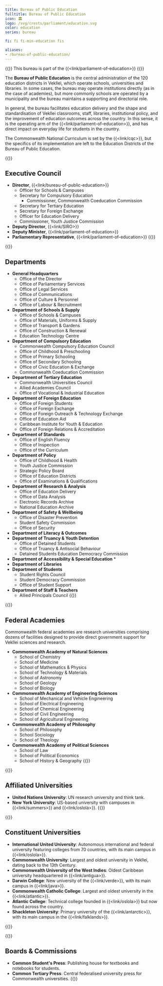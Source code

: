 ```yaml
---
title: Bureau of Public Education
fulltitle: Bureau of Public Education
icon: 🏛️
logo: /svg/crests/parliament/education.svg
color: education
series: bureau

fi: fi fi-min-education fis

aliases:
- /bureau-of-public-education/
---
```

{{<note series>}}
 This bureau is part of the {{<link/parliament-of-education>}}
{{</note>}}

The <span class="fi fi-min-education fis"></span> **Bureau of Public Education** is the central administration of the 120 education districts in Vekllei, which operate schools, universities and libraries. In some cases, the bureau may operate institutions directly (as in the case of academies), but more commonly schools are operated by a municipality and the bureau maintains a supporting and directorial role.

In general, the bureau facilitates education delivery and the shape and standardisation of Vekllei classrooms, staff, libraries, institutional policy, and the improvement of education outcomes across the country. In this sense, it is the operating arm of the {{<link/parliament-of-education>}}, and has direct impact on everyday life for students in the country.

The Commonwealth National Curriculum is set by the {{<link/cqc>}}, but the specifics of its implementation are left to the Education Districts of the Bureau of Public Education.

{{<note panel>}}
## Executive Council

* **Director**, {{<link/bureau-of-public-education>}}
    * Officer for Schools & Campuses
    * Secretary for Compulsory Education
        * Commissioner, Commonwealth Coeducation Commission
    * Secretary for Tertiary Education
    * Secretary for Foreign Exchange
    * Officer for Education Delivery
    * Commissioner, Youth Justice Commission
* **Deputy Director**, {{<link/SIRO>}}
* **Deputy Minister**, {{<link/parliament-of-education>}}
* **Parliamentary Representative**, {{<link/parliament-of-education>}}
{{</note>}}

{{<note panel>}}
## Departments
* **General Headquarters**
    * Office of the Director
    * Office of Parliamentary Services
    * Office of Legal Services
    * Office of Communications
    * Office of Culture & Personnel
    * Office of Labour & Recruitment
* **Department of Schools & Supply**
    * Office of Schools & Campuses
    * Office of Materials, Uniforms & Supply
    * Office of Transport & Gardens
    * Office of Construction & Renewal
    * Education Technology Centre
* **Department of Compulsory Education**
    * Commonwealth Compulsory Education Council
    * Office of Childhood & Preschooling
    * Office of Primary Schooling
    * Office of Secondary Schooling
    * Office of Civic Education & Exchange
    * Commonwealth Coeducation Commission
* **Department of Tertiary Education**
    * Commonwealth Universities Council
    * Allied Academies Council
    * Office of Vocational & Industrial Education
* **Department of Foreign Education**
    * Office of Foreign Students
    * Office of Foreign Exchange
    * Office of Foreign Outreach & Technology Exchange
    * Office of Education Aid
    * Caribbean Institute for Youth & Education
    * Office of Foreign Relations & Accreditation
* **Department of Standards**
    * Office of English Fluency
    * Office of Inspection
    * Office of the Curriculum
* **Department of Policy**
    * Office of Childhood & Health
    * Youth Justice Commission
    * Strategic Policy Board
    * Office of Education Districts
    * Office of Examinations & Qualifications
* **Department of Research & Analysis**
    * Office of Education Delivery
    * Office of Data Analysis
    * Electronic Records Archive
    * National Education Archive
* **Department of Safety & Wellbeing**
    * Office of Disaster Prevention
    * Student Safety Commission
    * Office of Security
* **Department of Literacy & Outcomes**
* **Department of Truancy & Youth Detention**
    * Office of Detained Students
    * Office of Truancy & Antisocial Behaviour
    * Detained Students Education Democracy Commission
* **Department of Accessibility & Special Education**
    *
* **Department of Libraries**
* **Department of Students**
    * Student Rights Council
    * Student Democracy Commission
    * Office of Student Support
* **Department of Staff & Teachers**
    * Allied Principals Council
{{</note>}}

{{<note panel>}}
## Federal Academies

Commonwealth federal academies are research universities comprising dozens of facilities designed to provide direct government support for Vekllei sciences and research.

* **Commonwealth Academy of Natural Sciences**
    * School of Chemistry
    * School of Medicine
    * School of Mathematics & Physics
    * School of Technology & Materials
    * School of Astronomy
    * School of Geology
    * School of Biology
* **Commonwealth Academy of Engineering Sciences**
    * School of Mechanical and Vehicle Engineering
    * School of Electrical Engineering
    * School of Chemical Engineering
    * School of Civil Engineering
    * School of Agricultural Engineering
* **Commonwealth Academy of Philosophy**
    * School of Philosophy
    * School Sociology
    * School of Theology
* **Commonwealth Academy of Political Sciences**
    * School of Law
    * School of Political Economics
    * School of History & Geography
{{</note>}}

{{<note panel>}}
## Affiliated Universities

* **United Nations University**: UN research university and think tank.
* **New York University**: US-based university with campuses in {{<link/summers>}} and {{<link/oslola>}}.
{{</note>}}

{{<note panel>}}
## Constituent Universities

* **International United University**: Autonomous international and federal university featuring colleges from 70 countries, with its main campus in {{<link/oslola>}}.
* **Commonwealth University**: Largest and oldest university in Vekllei, dating back to the 13th Century.
* **Commonwealth University of the West Indies**: Oldest Caribbean university headquartered in {{<link/antigua>}}.
* **Darwin College**: New university of the {{<link/verde>}}, with its main campus in {{<link/java>}}.
* **Commonwealth Catholic College**: Largest and oldest university in the {{<link/atlantic>}}.
* **Atlantic College**: Technical college founded in {{<link/oslola>}} but now found across the country.
* **Shackleton University**: Primary university of the {{<link/antarctic>}}, with its main campus in the {{<link/falklands>}}.

{{</note>}}

{{<note panel>}}
## Boards & Commissions

* **Common Student's Press**: Publishing house for textbooks and notebooks for students.
* **Common Tertiary Press**: Central federalised university press for Commonwealth universities.
{{</note>}}
